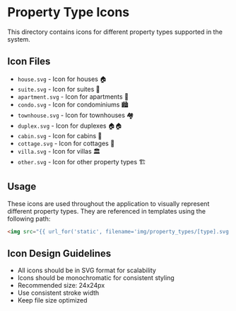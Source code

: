 # Property Type Icons

This directory contains icons for different property types supported in the system.

## Icon Files
- `house.svg` - Icon for houses 🏠
- `suite.svg` - Icon for suites 🏢
- `apartment.svg` - Icon for apartments 🏢
- `condo.svg` - Icon for condominiums 🏙️
- `townhouse.svg` - Icon for townhouses 🏘️
- `duplex.svg` - Icon for duplexes 🏠🏠
- `cabin.svg` - Icon for cabins 🌲
- `cottage.svg` - Icon for cottages 🏡
- `villa.svg` - Icon for villas 🏛️
- `other.svg` - Icon for other property types 🏗️

## Usage
These icons are used throughout the application to visually represent different property types. They are referenced in templates using the following path:

```html
<img src="{{ url_for('static', filename='img/property_types/[type].svg') }}" alt="[Type] Icon">
```

## Icon Design Guidelines
- All icons should be in SVG format for scalability
- Icons should be monochromatic for consistent styling
- Recommended size: 24x24px
- Use consistent stroke width
- Keep file size optimized 